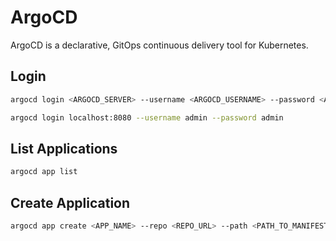 # ArgoCD

ArgoCD is a declarative, GitOps continuous delivery tool for Kubernetes.

## Login

```bash
argocd login <ARGOCD_SERVER> --username <ARGOCD_USERNAME> --password <ARGOCD_PASSWORD>

argocd login localhost:8080 --username admin --password admin
```

## List Applications

```bash
argocd app list
```

## Create Application

```bash
argocd app create <APP_NAME> --repo <REPO_URL> --path <PATH_TO_MANIFEST> --dest-server <DESTINATION_SERVER> --dest-namespace <DESTINATION_NAMESPACE>
```
